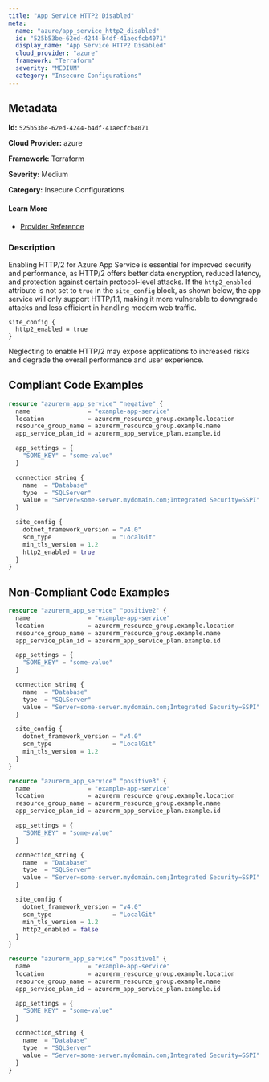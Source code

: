 ```yaml
---
title: "App Service HTTP2 Disabled"
meta:
  name: "azure/app_service_http2_disabled"
  id: "525b53be-62ed-4244-b4df-41aecfcb4071"
  display_name: "App Service HTTP2 Disabled"
  cloud_provider: "azure"
  framework: "Terraform"
  severity: "MEDIUM"
  category: "Insecure Configurations"
---
```

## Metadata

**Id:** `525b53be-62ed-4244-b4df-41aecfcb4071`

**Cloud Provider:** azure

**Framework:** Terraform

**Severity:** Medium

**Category:** Insecure Configurations

#### Learn More

 - [Provider Reference](https://registry.terraform.io/providers/hashicorp/azurerm/latest/docs/resources/app_service#http2_enabled)

### Description

 Enabling HTTP/2 for Azure App Service is essential for improved security and performance, as HTTP/2 offers better data encryption, reduced latency, and protection against certain protocol-level attacks. If the `http2_enabled` attribute is not set to `true` in the `site_config` block, as shown below, the app service will only support HTTP/1.1, making it more vulnerable to downgrade attacks and less efficient in handling modern web traffic.

```
site_config {
  http2_enabled = true
}
```
Neglecting to enable HTTP/2 may expose applications to increased risks and degrade the overall performance and user experience.


## Compliant Code Examples
```terraform
resource "azurerm_app_service" "negative" {
  name                = "example-app-service"
  location            = azurerm_resource_group.example.location
  resource_group_name = azurerm_resource_group.example.name
  app_service_plan_id = azurerm_app_service_plan.example.id

  app_settings = {
    "SOME_KEY" = "some-value"
  }

  connection_string {
    name  = "Database"
    type  = "SQLServer"
    value = "Server=some-server.mydomain.com;Integrated Security=SSPI"
  }

  site_config {
    dotnet_framework_version = "v4.0"
    scm_type                 = "LocalGit"
    min_tls_version = 1.2
    http2_enabled = true
  }
}

```
## Non-Compliant Code Examples
```terraform
resource "azurerm_app_service" "positive2" {
  name                = "example-app-service"
  location            = azurerm_resource_group.example.location
  resource_group_name = azurerm_resource_group.example.name
  app_service_plan_id = azurerm_app_service_plan.example.id

  app_settings = {
    "SOME_KEY" = "some-value"
  }

  connection_string {
    name  = "Database"
    type  = "SQLServer"
    value = "Server=some-server.mydomain.com;Integrated Security=SSPI"
  }

  site_config {
    dotnet_framework_version = "v4.0"
    scm_type                 = "LocalGit"
    min_tls_version = 1.2
  }
}

```

```terraform
resource "azurerm_app_service" "positive3" {
  name                = "example-app-service"
  location            = azurerm_resource_group.example.location
  resource_group_name = azurerm_resource_group.example.name
  app_service_plan_id = azurerm_app_service_plan.example.id

  app_settings = {
    "SOME_KEY" = "some-value"
  }

  connection_string {
    name  = "Database"
    type  = "SQLServer"
    value = "Server=some-server.mydomain.com;Integrated Security=SSPI"
  }

  site_config {
    dotnet_framework_version = "v4.0"
    scm_type                 = "LocalGit"
    min_tls_version = 1.2
    http2_enabled = false
  }
}

```

```terraform
resource "azurerm_app_service" "positive1" {
  name                = "example-app-service"
  location            = azurerm_resource_group.example.location
  resource_group_name = azurerm_resource_group.example.name
  app_service_plan_id = azurerm_app_service_plan.example.id

  app_settings = {
    "SOME_KEY" = "some-value"
  }

  connection_string {
    name  = "Database"
    type  = "SQLServer"
    value = "Server=some-server.mydomain.com;Integrated Security=SSPI"
  }
}

```